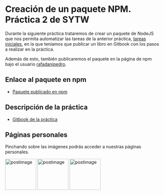 # Creación de un paquete NPM. Práctica 2 de SYTW

Durante la siguiente práctica trataremos de crear un paquete de NodeJS que nos permita automatizar las tareas de la anterior práctica, [tareas iniciales](https://github.com/ULL-ESIT-SYTW-1617/tareas-iniciales-rafadanipedro), en la que teníamos que publicar un libro en Gitbook con los pasos a realizar en la práctica.

Además de esto, también publicaremos el paquete en la página de npm bajo el usuario [rafadanipedro](https://www.npmjs.com/~rafadanipedro).

## Enlace al paquete en npm
 * [Paquete publicado en npm](https://www.npmjs.com/package/gitbook-start-rafadanipedro)

## Descripción de la práctica
 * [Gitbook de la práctica](https://casianorodriguezleon.gitbooks.io/ull-esit-1617/content/practicas/practicanm.html)

## Páginas personales
 
Pinchando sobre las imágenes podrás acceder a nuestras páginas personales.

<a href='https://rafaherrero.github.io' target='_blank'><img src='https://avatars2.githubusercontent.com/u/11819652?v=3&s=400' border='0' alt='postimage' width='100px'/></a> <a href='https://danielramosacosta.github.io/' target='_blank'><img src='https://avatars2.githubusercontent.com/u/11427028?v=3&s=400' border='0' alt='postimage' width='100px'/></a> <a href='https://alu0100505078.github.io/' target='_blank'><img src='https://avatars3.githubusercontent.com/u/14938442?v=3&s=400' border='0' alt='postimage' width='100px'/></a>

